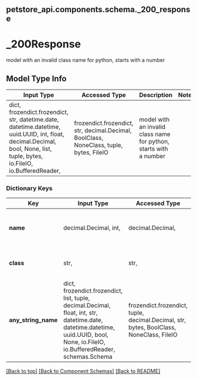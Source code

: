 <a name="top"></a>
## petstore_api.components.schema._200_response
# _200Response

model with an invalid class name for python, starts with a number

## Model Type Info
Input Type | Accessed Type | Description | Notes
------------ | ------------- | ------------- | -------------
dict, frozendict.frozendict, str, datetime.date, datetime.datetime, uuid.UUID, int, float, decimal.Decimal, bool, None, list, tuple, bytes, io.FileIO, io.BufferedReader,  | frozendict.frozendict, str, decimal.Decimal, BoolClass, NoneClass, tuple, bytes, FileIO | model with an invalid class name for python, starts with a number |

### Dictionary Keys
Key | Input Type | Accessed Type | Description | Notes
------------ | ------------- | ------------- | ------------- | -------------
**name** | decimal.Decimal, int,  | decimal.Decimal,  |  | [optional] value must be a 32 bit integer
**class** | str,  | str,  | this is a reserved python keyword | [optional]
**any_string_name** | dict, frozendict.frozendict, list, tuple, decimal.Decimal, float, int, str, datetime.date, datetime.datetime, uuid.UUID, bool, None, io.FileIO, io.BufferedReader, schemas.Schema | frozendict.frozendict, tuple, decimal.Decimal, str, bytes, BoolClass, NoneClass, FileIO | any string name can be used but the value must be the correct type | [optional]

[[Back to top]](#top) [[Back to Component Schemas]](../../../README.md#Component-Schemas) [[Back to README]](../../../README.md)